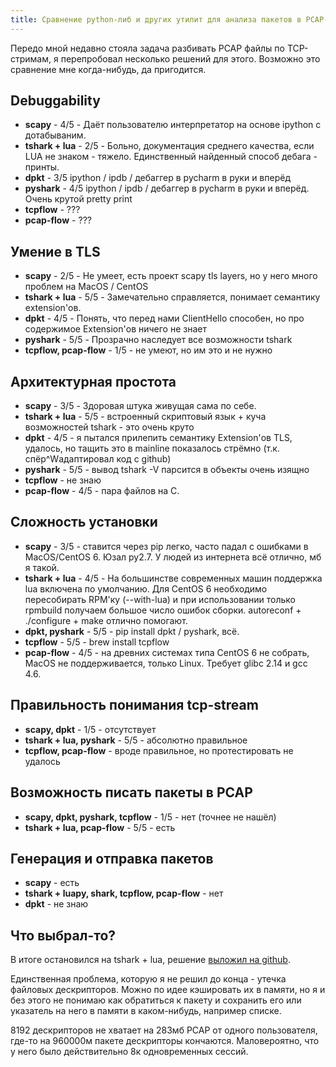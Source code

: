 ```yaml
---
title: Сравнение python-либ и других утилит для анализа пакетов в PCAP-файлах
---
```


Передо мной недавно стояла задача разбивать PCAP файлы по TCP-стримам, я перепробовал несколько решений для этого. Возможно это сравнение мне когда-нибудь, да пригодится.

## Debuggability

- **scapy** - 4/5 - Даёт пользователю интерпретатор на основе ipython с дотабываним.
- **tshark + lua** - 2/5 - Больно, документация среднего качества, если LUA не знаком - тяжело. Единственный найденный способ дебага - принты.
- **dpkt** - 3/5 ipython / ipdb / дебаггер в pycharm в руки и вперёд
- **pyshark** - 4/5 ipython / ipdb / дебаггер в pycharm в руки и вперёд. Очень крутой pretty print
- **tcpflow** - ???
- **pcap-flow** - ???

## Умение в TLS

- **scapy** - 2/5 - Не умеет, есть проект scapy tls layers, но у него много проблем на MacOS / CentOS
- **tshark + lua** - 5/5 - Замечательно справляется, понимает семантику extension'ов.
- **dpkt** - 4/5 - Понять, что перед нами ClientHello способен, но про содержимое Extension'ов ничего не знает
- **pyshark** - 5/5 - Прозрачно наследует все возможности tshark
- **tcpflow, pcap-flow** - 1/5 - не умеют, но им это и не нужно

## Архитектурная простота

- **scapy** - 3/5 - Здоровая штука живущая сама по себе.
- **tshark + lua** - 5/5 - встроенный скриптовый язык + куча возможностей tshark - это очень круто
- **dpkt** - 4/5 - я пытался прилепить семантику Extension'ов TLS, удалось, но тащить это в mainline показалось стрёмно (т.к. спёр^Wадаптировал код с github)
- **pyshark** - 5/5 - вывод tshark -V парсится в объекты очень изящно
- **tcpflow** - не знаю
- **pcap-flow** - 4/5 - пара файлов на C.

## Сложность установки

- **scapy** - 3/5 - ставится через pip легко, часто падал с ошибками в MacOS/CentOS 6. Юзал py2.7. У людей из интернета всё отлично, мб я такой.
- **tshark + lua** - 4/5 - На большинстве современных машин поддержка lua включена по умолчанию. Для CentOS 6 необходимо пересобирать RPM'ку (--with-lua) и при использовании только rpmbuild получаем большое число ошибок сборки. autoreconf + ./configure + make отлично помогают.
- **dpkt, pyshark** - 5/5 - pip install dpkt / pyshark, всё.
- **tcpflow** - 5/5 - brew install tcpflow
- **pcap-flow** - 4/5 - на древних системах типа CentOS 6 не собрать, MacOS не поддерживается, только Linux. Требует glibc 2.14 и gcc 4.6.

## Правильность понимания tcp-stream

- **scapy, dpkt** - 1/5 - отсутствует
- **tshark + lua, pyshark** - 5/5 - абсолютно правильное
- **tcpflow, pcap-flow** - вроде правильное, но протестировать не удалось

## Возможность писать пакеты в PCAP

- **scapy, dpkt, pyshark, tcpflow** - 1/5 - нет (точнее не нашёл)
- **tshark + lua, pcap-flow** - 5/5 - есть

## Генерация и отправка пакетов

- **scapy** - есть
- **tshark + luapy, shark, tcpflow, pcap-flow** - нет
- **dpkt** - не знаю

## Что выбрал-то?

В итоге остановился на tshark + lua, решение [выложил на github](https://github.com/strizhechenko/tshark-tcp-stream-splitter).

Единственная проблема, которую я не решил до конца - утечка файловых дескрипторов. Можно по идее кэшировать их в памяти, но я и без этого не понимаю как обратиться к пакету и сохранить его или указатель на него в памяти в каком-нибудь, например списке.

8192 дескрипторов не хватает на 283мб PCAP от одного пользователя, где-то на 960000м пакете дескрипторы кончаются. Маловероятно, что у него было действительно 8к одновременных сессий.
